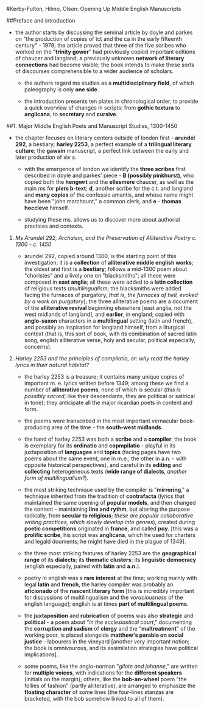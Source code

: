 #Kerby-Fulton, Hilmo, Olson: Opening Up Middle English Manuscripts

##Preface and introduction

- the author starts by discussing the seminal article by doyle and parkes on "the production of copies of tct and the ca in the early fifteenth century" - 1978; the article proved that three of the five scribes who worked on the "__trinity gower__" had previously copied important editions of chaucer and langland; a previously unknown __network of literary connections__ had become visible; the book intends to make these sorts of discourses comprehensible to a wider audience of scholars.

	- the authors regard ms studies as a __multidisciplinary field__, of which paleography is only __one side__.

	- the introduction presents ten plates in chronological order, to provide a quick overview of changes in scripts: from __gothic textura__ to __anglicana__, to __secretary__ and __cursive__.

##1. Major Middle English Poets and Manuscript Studies, 1300-1450

- the chapter focuses on literary centers outside of london first - __arundel 292__, a bestiary; __harley 2253__, a perfect example of a __trilingual literary culture__; the __gawain__ manuscript, a perfect link between the early and later production of xiv s.

	- with the emergence of london we identify the __three scribes__ first described in doyle and parkes' piece - __B (possibly pinkhurst)__, who copied both the __hengwrt__ and the __ellesmere__ chaucer, as well as the main ms for __piers b-text__; __d__, another scribe for the c.t. and langland and __many copies__ of the confessio amantis, and whose name might have been "john marchaunt," a common clerk, and __e__ - __thomas hoccleve__ himself.

	- studying these ms. allows us to discover more about authorial practices and contexts.

1. _Ms Arundel 292, Archaism, and the Preservation of Alliterative Poetry c. 1300 - c. 1450_

	- arundel 292, copied around 1300, is the starting point of this investigation; it is a __collection__ of __alliterative middle english works__; the oldest and first is a __bestiary__; follows a mid-1300 poem about "choristes" and a lively one on "blacksmiths"; all these were composed in __east anglia__; all these were added to a __latin collection__ of religious texts (_multilingualism_; the blacksmiths were added facing the furnaces of purgatory, _that is, the furnaces of hell, evoked by a work on purgatory_); the three alliterative poems are a document of the __alliterative revival__ beginning elsewhere [east anglia, not the west midlands of langland], and __earlier__, in england; copied with __anglo-saxon__ characters in a __multilingual__ setting (latin and french), and possibly an inspiration for langland himself, from a liturgical context (that is, this sort of book, with its combination of sacred latin song, english alliterative verse, holy and secular, political especially, concerns).

2. _Harley 2253 and the principles of compilatio, or: why read the harley lyrics in their natural habitat?_

	- the harley 2253 is a treasure; it contains many unique copies of important m. e. lyrics written before 1349; among these we find a number of __alliterative poems__, none of which is secular (_this is possibly sacred_; like their descendants, they are political or satirical in tone); they anticipate all the major ricardian poets in content and form.

	- the poems were transcirbed in the most important vernacular book-producing area of the time - the __south-west midlands__.

	- the hand of harley 2253 was both a __scribe__ and a __compiler__; the book is exemplary for its __ordinatio__ and __copmpilatio__ - playful in its juxtaposition of __languages__ and __topics__ (facing pages have two poems about the same event, one in m.e., the other in a.n. - with opposite historical perspectives), and careful in its __editing__ and __collecting__ heterogeneous texts (__wide range of dialects__, _another form of multilingualism?_).

	- the most striking technique used by the compiler is "__mirroring__," a technique inherited from the tradition of __contrafacta__ (lyrics that maintained the same opening of __popular models__, and then changed the content - maintaining __line and rythm__, but altering the purpose radically, from __secular to religious__; _these are popular collaborative writing practices, which slowly develop into genres_), created during __poetic competitions__ originated in __france__, and called __puy__. [this was a __prolific scribe__, his script was __anglicana__, which he used for charters and legald douments; he might have died in the plague of 1349].

	- the three most striking features of harley 2253 are the __geographical range__ of its __dialects__; its __thematic clusters__; its __linguistic democracy__ (english especially, paired with __latin__ and __a.n.__). 

	- poetry in english was a __rare interest__ at the time; working mainly with legal __latin__ and __french__, the harley compiler was probably an __aficionado__ of the __nascent literary form__ [this is incredibly important for discussions of multilingualism and the _voraciousness_ of the english language]; english is at times __part of multilingual poems__.

	- the __juxtaposition__ and __rubrication__ of poems was also __strategic__ and __political__ - a poem about "_in the ecclesiastical court_," documenting the __corruption and sadism__ of __clergy__ and the "__maltreatment__" of the working poor, is placed alongside __matthew's parable on social justice__ - labourers in the vineyard [another very important notion; the book is omnivourous, and its assimilation strategies have political implications].

	- some poems, like the anglo-norman "_gilote and johanne_," are written for __multiple voices__, with indications for the __different speakers__ (initials on the margin); others, like the __bob-an-wheel__ poem "the follies of fashion" (partly alliterative), are arranged to emphasize the __floating character__ of some lines (the four-lines stanzas are bracketed, with the bob somehow linked to all of them).
